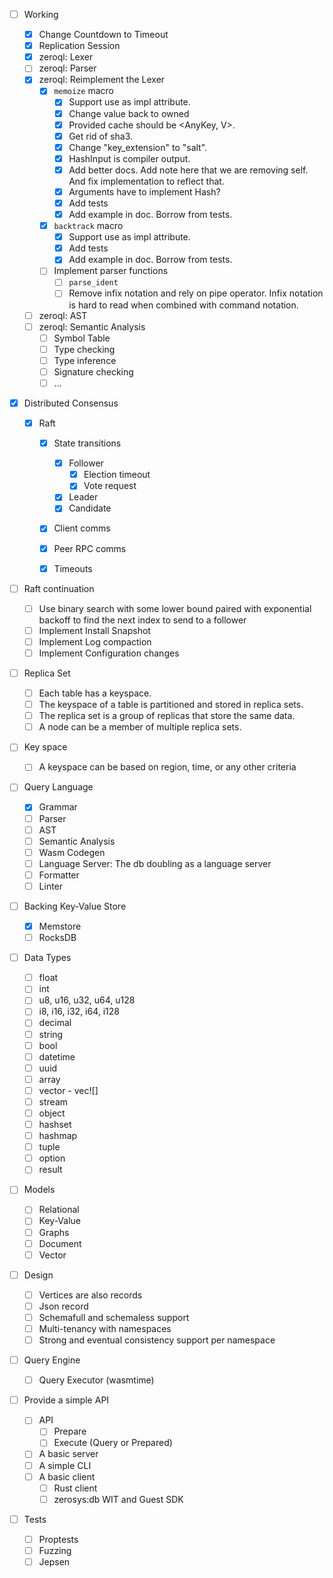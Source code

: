 - [ ] Working

  - [x] Change Countdown to Timeout
  - [x] Replication Session
  - [x] zeroql: Lexer
  - [ ] zeroql: Parser
  - [x] zeroql: Reimplement the Lexer
    - [x] `memoize` macro
      - [x] Support use as impl attribute.
      - [x] Change value back to owned
      - [x] Provided cache should be <AnyKey, V>.
      - [x] Get rid of sha3.
      - [x] Change "key_extension" to "salt".
      - [x] HashInput is compiler output.
      - [x] Add better docs. Add note here that we are removing self. And fix implementation to reflect that.
      - [x] Arguments have to implement Hash?
      - [x] Add tests
      - [x] Add example in doc. Borrow from tests.
    - [x] `backtrack` macro
      - [x] Support use as impl attribute.
      - [x] Add tests
      - [x] Add example in doc. Borrow from tests.
    - [ ] Implement parser functions
      - [ ] `parse_ident`
      - [ ] Remove infix notation and rely on pipe operator. Infix notation is hard to read when combined with command notation.
  - [ ] zeroql: AST
  - [ ] zeroql: Semantic Analysis
    - [ ] Symbol Table
    - [ ] Type checking
    - [ ] Type inference
    - [ ] Signature checking
    - [ ] ...

- [x] Distributed Consensus

  - [x] Raft

    - [x] State transitions

      - [x] Follower
        - [x] Election timeout
        - [x] Vote request
      - [x] Leader
      - [x] Candidate

    - [x] Client comms
    - [x] Peer RPC comms
    - [x] Timeouts

- [ ] Raft continuation

  - [ ] Use binary search with some lower bound paired with exponential backoff to find the next index to send to a follower
  - [ ] Implement Install Snapshot
  - [ ] Implement Log compaction
  - [ ] Implement Configuration changes

- [ ] Replica Set

  - [ ] Each table has a keyspace.
  - [ ] The keyspace of a table is partitioned and stored in replica sets.
  - [ ] The replica set is a group of replicas that store the same data.
  - [ ] A node can be a member of multiple replica sets.

- [ ] Key space

  - [ ] A keyspace can be based on region, time, or any other criteria

- [ ] Query Language

  - [x] Grammar
  - [ ] Parser
  - [ ] AST
  - [ ] Semantic Analysis
  - [ ] Wasm Codegen
  - [ ] Language Server: The db doubling as a language server
  - [ ] Formatter
  - [ ] Linter

- [ ] Backing Key-Value Store

  - [x] Memstore
  - [ ] RocksDB

- [ ] Data Types
  - [ ] float
  - [ ] int
  - [ ] u8, u16, u32, u64, u128
  - [ ] i8, i16, i32, i64, i128
  - [ ] decimal
  - [ ] string
  - [ ] bool
  - [ ] datetime
  - [ ] uuid
  - [ ] array
  - [ ] vector - vec![]
  - [ ] stream
  - [ ] object
  - [ ] hashset
  - [ ] hashmap
  - [ ] tuple
  - [ ] option
  - [ ] result

- [ ] Models

  - [ ] Relational
  - [ ] Key-Value
  - [ ] Graphs
  - [ ] Document
  - [ ] Vector

- [ ] Design

  - [ ] Vertices are also records
  - [ ] Json record
  - [ ] Schemafull and schemaless support
  - [ ] Multi-tenancy with namespaces
  - [ ] Strong and eventual consistency support per namespace

- [ ] Query Engine

  - [ ] Query Executor (wasmtime)

- [ ] Provide a simple API

  - [ ] API
    - [ ] Prepare
    - [ ] Execute (Query or Prepared)
  - [ ] A basic server
  - [ ] A simple CLI
  - [ ] A basic client
    - [ ] Rust client
    - [ ] zerosys:db WIT and Guest SDK

- [ ] Tests
  - [ ] Proptests
  - [ ] Fuzzing
  - [ ] Jepsen
